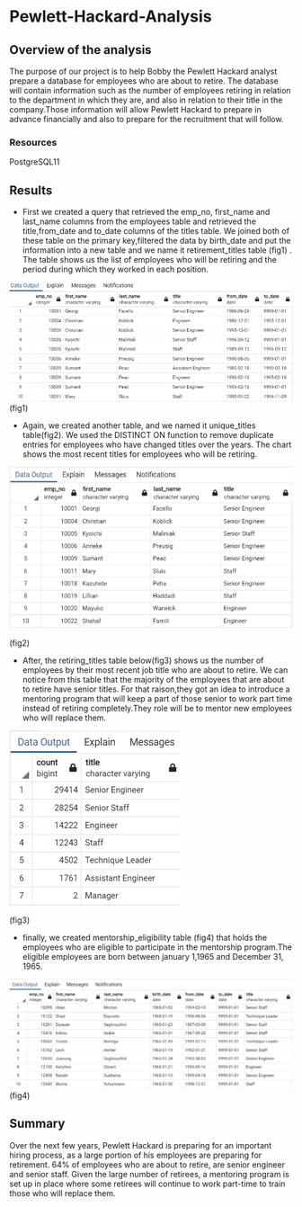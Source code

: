 # Pewlett-Hackard-Analysis
## Overview of the analysis
The purpose of our project is to help Bobby the Pewlett Hackard analyst prepare a database for employees who are about to retire. 
The database will contain information such as the number of employees retiring in relation to the department in which they are,
and also in relation to their title in the company.Those information will allow Pewlett Hackard to prepare in advance financially 
and also to prepare for the recruitment that will follow.

### Resources
PostgreSQL11

## Results
* First we created a query that retrieved the emp_no, first_name and last_name columns from the employees table and retrieved the title,from_date and to_date columns of the titles table. We joined both of these table on the primary key,filtered the data by birth_date and put the information into a new table and we name it retirement_titles table (fig1) . The table shows us the list of employees who will be retiring and the period during which they worked in each position.

![retirement_titles](https://github.com/muhisan/Pewlett-Hackard-Analysis/blob/main/retirement_titles.png)(fig1)

* Again, we created another table, and we named it unique_titles table(fig2). We used the DISTINCT ON function to remove duplicate entries for employees who have changed titles over the years. The chart shows the most recent titles for employees who will be retiring.

![unique_titles](https://github.com/muhisan/Pewlett-Hackard-Analysis/blob/main/unique_titles.png)

(fig2)

* After, the retiring_titles table below(fig3) shows us the number of employees by their most recent job title who are about to retire. We can notice from this table that the majority of the employees 
that are about to retire have senior titles. For that raison,they got an idea to introduce a mentoring program that will keep a part of those senior to work part time instead of retiring completely.They role will be to mentor new employees who will replace them.

![retiring_titles](https://github.com/muhisan/Pewlett-Hackard-Analysis/blob/main/retiring_titles.png)

(fig3) 

* finally, we created mentorship_eligibility table (fig4) that holds the employees who are eligible 
to participate in the mentorship program.The eligible employees are born between january 1,1965 and 
December 31, 1965.

![mentorship_eligibilty](https://github.com/muhisan/Pewlett-Hackard-Analysis/blob/main/mentorship_eligibilty.png)(fig4)

## Summary

Over the next few years, Pewlett Hackard is preparing for an important hiring process, 
as a large portion of his employees are preparing for retirement. 64% of employees who are about to retire, are senior engineer and senior staff.
Given the large number of retirees, a mentoring program is set up in place 
where some retirees will continue to work part-time to train  those who will replace them.













